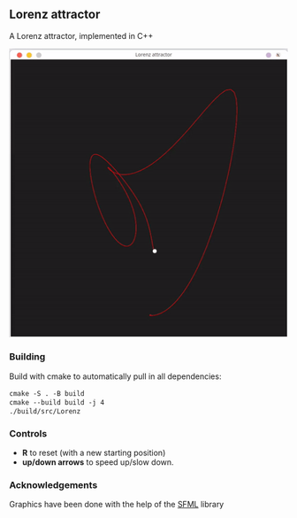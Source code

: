 ## Lorenz attractor

A Lorenz attractor, implemented in C++

![Preview of the Lorenz butterfly](./preview.gif)

### Building

Build with cmake to automatically pull in all dependencies:

```
cmake -S . -B build
cmake --build build -j 4
./build/src/Lorenz
```

### Controls

- **R** to reset (with a new starting position)
- **up/down arrows** to speed up/slow down.

### Acknowledgements

Graphics have been done with the help of the [SFML](https://github.com/SFML/SFML) library
